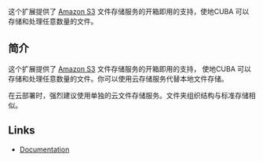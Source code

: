 这个扩展提供了 [Amazon S3](https://aws.amazon.com/s3/) 文件存储服务的开箱即用的支持，使地CUBA 可以存储和处理任意数量的文件。


## 简介
这个扩展提供了 [Amazon S3](https://aws.amazon.com/s3/) 文件存储服务的开箱即用的支持， 使地CUBA 可以存储和处理任意数量的文件。你可以使用云存储服务代替本地文件存储。

在云部署时，强烈建议使用单独的云文件存储服务。文件夹组织结构与标准存储相似。

## Links
- [Documentation](https://github.com/cuba-platform/cuba-aws/blob/master/README.md)